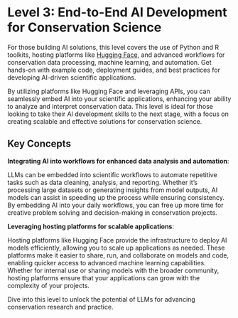 # Level 3: End-to-End AI Development for Conservation Science

For those building AI solutions, this level covers the use of Python and R toolkits, hosting platforms like [Hugging Face](https://huggingface.co), and advanced workflows for conservation data processing, machine learning, and automation. Get hands-on with example code, deployment guides, and best practices for developing AI-driven scientific applications.

By utilizing platforms like Hugging Face and leveraging APIs, you can seamlessly embed AI into your scientific applications, enhancing your ability to analyze and interpret conservation data. This level is ideal for those looking to take their AI development skills to the next stage, with a focus on creating scalable and effective solutions for conservation science.

## Key Concepts

**Integrating AI into workflows for enhanced data analysis and automation**:

LLMs can be embedded into scientific workflows to automate repetitive tasks such as data cleaning, analysis, and reporting. Whether it’s processing large datasets or generating insights from model outputs, AI models can assist in speeding up the process while ensuring consistency. By embedding AI into your daily workflows, you can free up more time for creative problem solving and decision-making in conservation projects.

**Leveraging hosting platforms for scalable applications**:

Hosting platforms like Hugging Face provide the infrastructure to deploy AI models efficiently, allowing you to scale up applications as needed. These platforms make it easier to share, run, and collaborate on models and code, enabling quicker access to advanced machine learning capabilities. Whether for internal use or sharing models with the broader community, hosting platforms ensure that your applications can grow with the complexity of your projects.

Dive into this level to unlock the potential of LLMs for advancing conservation research and practice.
